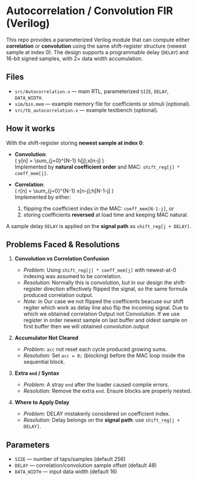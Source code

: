 # Autocorrelation / Convolution FIR (Verilog)

This repo provides a parameterized Verilog module that can compute either **correlation** or **convolution** using the same shift-register structure (newest sample at index 0). The design supports a programmable delay (`DELAY`) and 16-bit signed samples, with 2× data width accumulation.

## Files
- `src/Autocorrelation.v` — main RTL, parameterized `SIZE`, `DELAY`, `DATA_WIDTH`.
- `sim/bin.mem` — example memory file for coefficients or stimuli (optional).
- `src/tb_autocorrelation.v` — example testbench (optional).

## How it works

With the shift-register storing **newest sample at index 0**:
- **Convolution**:  
  \( y[n] = \sum_{j=0}^{N-1} h[j]\;x[n-j] \)  
  Implemented by **natural coefficient order** and MAC: `shift_reg[j] * coeff_mem[j]`.

- **Correlation**:  
  \( r[n] = \sum_{j=0}^{N-1} x[n-j]\;h[N-1-j] \)  
  Implemented by either:
  1) flipping the coefficient index in the MAC: `coeff_mem[N-1-j]`, or  
  2) storing coefficients **reversed** at load time and keeping MAC natural.

A sample delay `DELAY` is applied on the **signal path** as `shift_reg[j + DELAY]`.

## Problems Faced & Resolutions

1. **Convolution vs Correlation Confusion**  
   - *Problem:* Using `shift_reg[j] * coeff_mem[j]` with newest-at-0 indexing was assumed to be correlation.  
   - *Resolution:* Normally this is convolution, but in our design the shift-register direction effectively flipped the signal, so the same formula produced correlation output.
   - *Note:* in Our case we not flipped the coefficents beacuse our shift regiter which work as delay line also flip the incoming signal. Due to which we obtained correlation Output not Convolution. If we use register in order newest sample on last buffer and oldest sample on first buffer then we will obtained convolution output
2. **Accumulator Not Cleared**  
   - *Problem:* `acc` not reset each cycle produced growing sums.  
   - *Resolution:* Set `acc = 0;` (blocking) before the MAC loop inside the sequential block.

3. **Extra `end` / Syntax**  
   - *Problem:* A stray `end` after the loader caused compile errors.  
   - *Resolution:* Remove the extra `end`. Ensure blocks are properly nested.


4. **Where to Apply Delay**  
   - *Problem:* DELAY mistakenly considered on coefficient index.  
   - *Resolution:* Delay belongs on the **signal path**: use `shift_reg[j + DELAY]`.

## Parameters
- `SIZE` — number of taps/samples (default 256)  
- `DELAY` — correlation/convolution sample offset (default 48)  
- `DATA_WIDTH` — input data width (default 16)


